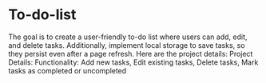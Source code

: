 # To-do-list
The goal is to create a user-friendly to-do list where users can add, edit, and delete tasks. Additionally, implement local storage to save tasks, so they persist even after a page refresh. Here are the project details:  Project Details:  Functionality:   Add new tasks, Edit existing tasks, Delete tasks, Mark tasks as completed or uncompleted
